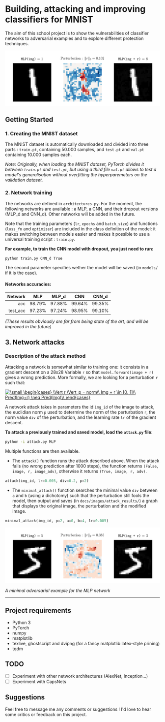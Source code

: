 # Building, attacking and improving classifiers for MNIST

The aim of this school project is to show the vulnerabilities of classifier networks to adversarial examples and to explore different protection techniques.

![Attack result example](docs/images/attack_results/attack_example.png)

## Getting Started

### 1. Creating the MNIST dataset

The MNIST dataset is automatically downloaded and divided into three parts : `train.pt`, containing 50.000 samples, and `test.pt` and `val.pt` containing 10.000 samples each.

*Note: Originally, when loading the MNIST dataset, PyTorch divides it between `train.pt` and `test.pt`, but using a third file `val.pt` allows to test a model's generalisation without overfitting the hyperparemeters on the validation dataset.*

### 2. Network training

The networks are defined in `architectures.py`. For the moment, the following networks are available : a MLP, a CNN, and their dropout versions (MLP_d and CNN_d). Other networks will be added in the future.

Note that the training parameters (`lr`, `epochs` and `batch_size`) and functions (`loss_fn` and `optimizer`) are included in the class definition of the model: it makes switching between models easier and makes it possible to use a universal training script : `train.py`.

**For example, to train the CNN model with dropout, you just need to run:**

```sh
python train.py CNN_d True
```

The second parameter specifies wether the model will be saved (in `models/` if it is the case).

#### Networks accuracies:

|  Network |  MLP   | MLP_d  |  CNN   | CNN_d  |
|---------:|:------:|:------:|:------:|:------:|
|      acc | 98.79% | 97.88% | 99.64% | 99.35% |
| test_acc | 97.23% | 97.24% | 98.95% | 99.10% |

*(These results obviously are far from being state of the art, and will be improved in the future)*

## 3. Network attacks

### Description of the attack method

Attacking a network is somewhat similar to training one: it consists in a gradient descent on a 28x28 Variable `r` so that `model.forward(image + r)` gives a wrong prediction. More formally, we are looking for a perturbation `r` such that:

<a href="https://www.codecogs.com/eqnedit.php?latex=\dpi{120}&space;\small&space;\begin{cases}&space;\Vert&space;r&space;\Vert_p&space;=&space;div\\&space;Img&space;&plus;&space;r&space;\in&space;[0,&space;1]\\&space;Pred(img&plus;r)&space;\neq&space;Pred(Img)\\&space;\end{cases}" target="_blank"><img src="https://latex.codecogs.com/png.latex?\dpi{120}&space;\small&space;\begin{cases}&space;\Vert&space;r&space;\Vert_p&space;=&space;div\\&space;Img&space;&plus;&space;r&space;\in&space;[0,&space;1]\\&space;Pred(Img&plus;r)&space;\neq&space;Pred(Img)\\&space;\end{cases}" title="\small \begin{cases} \Vert r \Vert_p = norm\\ Img + r \in [0, 1]\\ Pred(Img+r) \neq Pred(Img)\\ \end{cases}" /></a>

A network attack takes in parameters the id `img_id` of the image to attack, the euclidian norm `p` used to determine the norm of the perturbation `r`, the norm value `div` of the perturbation, and the learning rate `lr` of the gradient descent.


**To attack a previously trained and saved model, load the `attack.py` file:**

```sh
python -i attack.py MLP
```

Multiple functions are then available.

- The `attack()` function runs the attack described above. When the attack fails (no wrong prediction after 1000 steps), the function returns `(False, image, r, image_adv)`, otherwise it returns `(True, image, r, adv)`.

```Python
attack(img_id, lr=0.005, div=0.2, p=2)
```

- The `minimal_attack()` function searches the minimal value `div` between `a` and `b` (using a dichotomy) such that the perturbation still fools the model, then output and saves (in `docs/images/attack_results/`) a graph that displays the original image, the perturbation and the modified image.

```Python
minimal_attack(img_id, p=2, a=0, b=4, lr=0.005)
```

![Attack result example](docs/images/attack_results/attack_example_2.png)

*A minimal adversarial example for the MLP network*

---


## Project requirements

- Python 3
- PyTorch
- numpy
- matplotlib
- texlive, ghostscript and dvipng (for a fancy matplotlib latex-style prining)
- tqdm

## TODO

- [ ] Experiment with other network architectures (AlexNet, Inception...)
- [ ] Experiment with CapsNets

## Suggestions

Feel free to message me any comments or suggestions ! I'd love to hear some critics or feedback on this project.